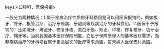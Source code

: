 keys:<口腔科，医保报销>

一般分为两种情况：1.属于疾病治疗性质的牙科费用是可以用医保报销的，例如拔牙、补牙、根管治疗、治疗牙周病、牙龈炎等疾病治疗的牙科费用。2.医保不予报销的：比如洗牙、烤瓷牙、修复牙齿、美白牙齿、矫正、种植、修复植牙、色牙治疗、镶牙等。当前我国基本医疗保险制度，立足于保障参保人的基本医疗需求，而非疾病治疗的牙科项目属于更高层次的医疗需求范围，暂未纳入医保支付范围。